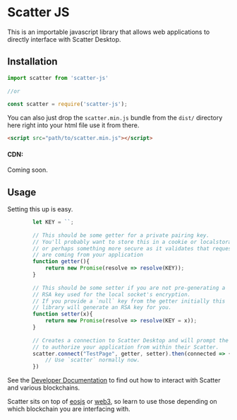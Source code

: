 # Scatter JS

This is an importable javascript library that allows web applications to directly interface with Scatter Desktop.

## Installation

```js
import scatter from 'scatter-js'
 
//or
 
const scatter = require('scatter-js');
```

You can also just drop the `scatter.min.js` bundle from the `dist/` directory here right into 
your html file use it from there.

```html
<script src="path/to/scatter.min.js"></script>
```

#### CDN: 

Coming soon.

## Usage

Setting this up is easy. 

```js
        let KEY = ``;
 
        // This should be some getter for a private pairing key.
        // You'll probably want to store this in a cookie or localstorage
        // or perhaps something more secure as it validates that requests 
        // are coming from your application
        function getter(){
            return new Promise(resolve => resolve(KEY));
        }
 
        // This should be some setter if you are not pre-generating a 
        // RSA key used for the local socket's encryption. 
        // If you provide a `null` key from the getter initially this 
        // library will generate an RSA key for you.
        function setter(x){
            return new Promise(resolve => resolve(KEY = x));
        }
 
        // Creates a connection to Scatter Desktop and will prompt the user 
        // to authorize your application from within their Scatter.
        scatter.connect("TestPage", getter, setter).then(connected => {
            // Use `scatter` normally now.
        })

```

See the [Developer Documentation](https://get-scatter.com/docs/dev/getting-started) to find out how to 
interact with Scatter and various blockchains.

Scatter sits on top of [eosjs](https://github.com/EOSIO/eosjs) or [web3](https://github.com/ethereum/web3.js/), 
so learn to use those depending on which blockchain you are interfacing with.